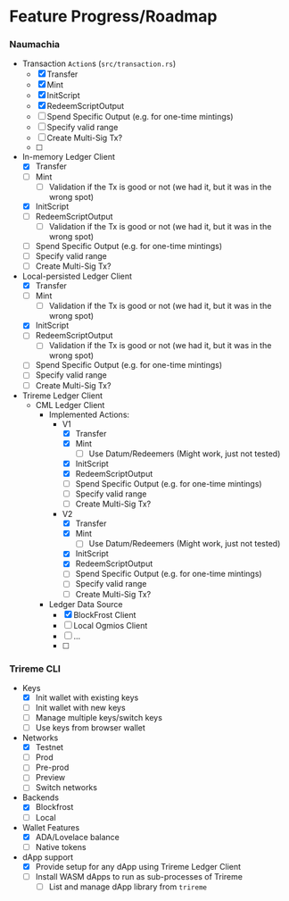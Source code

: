 # Feature Progress/Roadmap

### Naumachia
- Transaction `Action`s (`src/transaction.rs`) 
  - [x] Transfer
  - [x] Mint
  - [x] InitScript
  - [x] RedeemScriptOutput
  - [ ] Spend Specific Output (e.g. for one-time mintings) 
  - [ ] Specify valid range
  - [ ] Create Multi-Sig Tx?
  - [ ]
- In-memory Ledger Client
  - [x] Transfer
  - [ ] Mint
    - [ ] Validation if the Tx is good or not (we had it, but it was in the wrong spot)
  - [x] InitScript
  - [ ] RedeemScriptOutput
    - [ ] Validation if the Tx is good or not (we had it, but it was in the wrong spot)
  - [ ] Spend Specific Output (e.g. for one-time mintings)
  - [ ] Specify valid range
  - [ ] Create Multi-Sig Tx?
- Local-persisted Ledger Client
    - [x] Transfer
    - [ ] Mint
      - [ ] Validation if the Tx is good or not (we had it, but it was in the wrong spot)
    - [x] InitScript
    - [ ] RedeemScriptOutput
      - [ ] Validation if the Tx is good or not (we had it, but it was in the wrong spot)
    - [ ] Spend Specific Output (e.g. for one-time mintings)
    - [ ] Specify valid range
    - [ ] Create Multi-Sig Tx?
- Trireme Ledger Client
  - CML Ledger Client
    - Implemented Actions:
      - V1
        - [x] Transfer
        - [x] Mint
          - [ ] Use Datum/Redeemers (Might work, just not tested)
        - [x] InitScript
        - [x] RedeemScriptOutput
        - [ ] Spend Specific Output (e.g. for one-time mintings)
        - [ ] Specify valid range
        - [ ] Create Multi-Sig Tx?
      - V2
        - [x] Transfer
        - [x] Mint
          - [ ] Use Datum/Redeemers (Might work, just not tested)
        - [x] InitScript
        - [x] RedeemScriptOutput
        - [ ] Spend Specific Output (e.g. for one-time mintings)
        - [ ] Specify valid range
        - [ ] Create Multi-Sig Tx?
    - Ledger Data Source
      - [x] BlockFrost Client
      - [ ] Local Ogmios Client
      - [ ] ...
      - [ ]

### Trireme CLI
- Keys
  - [x] Init wallet with existing keys
  - [ ] Init wallet with new keys
  - [ ] Manage multiple keys/switch keys
  - [ ] Use keys from browser wallet
- Networks
  - [x] Testnet
  - [ ] Prod
  - [ ] Pre-prod
  - [ ] Preview
  - [ ] Switch networks
- Backends
  - [x] Blockfrost
  - [ ] Local 
- Wallet Features
  - [x] ADA/Lovelace balance
  - [ ] Native tokens
- dApp support
  - [x] Provide setup for any dApp using Trireme Ledger Client
  - [ ] Install WASM dApps to run as sub-processes of Trireme
    - [ ] List and manage dApp library from `trireme`